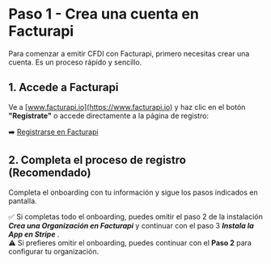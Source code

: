 # Paso 1 - Crea una cuenta en Facturapi

Para comenzar a emitir CFDI con Facturapi, primero necesitas crear una cuenta. Es un proceso rápido y sencillo.

## 1. Accede a Facturapi  

Ve a [www.facturapi.io](https://www.facturapi.io) y haz clic en el botón **"Regístrate"** o accede directamente a la página de registro:  

➡️ [Registrarse en Facturapi](https://facturapi.io/register)  

## 2. Completa el proceso de registro (Recomendado) 

Completa el onboarding con tu información y sigue los pasos indicados en pantalla.  

✅ Si completas todo el onboarding, puedes omitir el paso 2 de la instalación _**Crea una Organización en Facturapi**_ y continuar con el paso 3 _**Instala la App en Stripe**_ .  
⚠️ Si prefieres omitir el onboarding, puedes continuar con el **Paso 2** para configurar tu organización.
